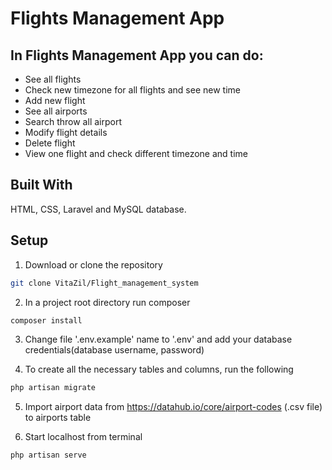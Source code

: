 ﻿# Flights Management App

## In Flights Management App you can do:

- See all flights
- Check new timezone for all flights and see new time
- Add new flight
- See all airports
- Search throw all airport
- Modify flight details
- Delete flight
- View one flight and check different timezone and time


## Built With

HTML, CSS, Laravel and MySQL database.


## Setup

1. Download or clone the repository
```sh
git clone VitaZil/Flight_management_system
```

2. In a project root directory run composer
```sh
composer install
```

3. Change file '.env.example' name to '.env' and add your database credentials(database username, password)


4. To create all the necessary tables and columns, run the following
```sh
php artisan migrate
```

5. Import airport data from https://datahub.io/core/airport-codes (.csv file) to airports table


6. Start localhost from terminal
```sh
php artisan serve
```
